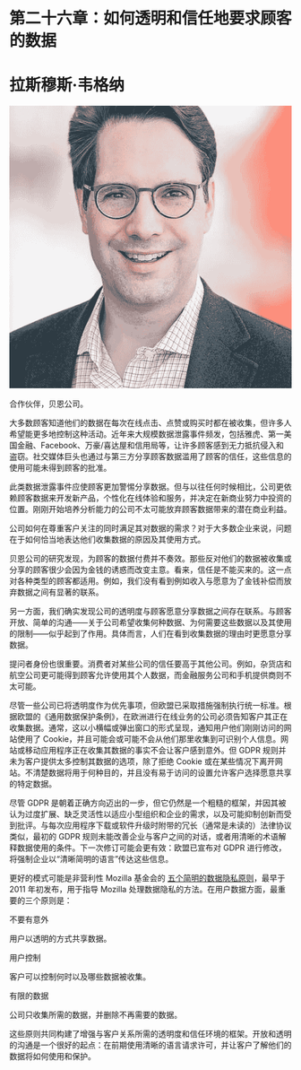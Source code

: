 # 第二十六章：如何透明和信任地要求顾客的数据

# 拉斯穆斯·韦格纳

![](img/Rasmus_Wegener.png)

合作伙伴，贝恩公司。

大多数顾客知道他们的数据在每次在线点击、点赞或购买时都在被收集，但许多人希望能更多地控制这种活动。近年来大规模数据泄露事件频发，包括雅虎、第一美国金融、Facebook、万豪/喜达屋和信用局等，让许多顾客感到无力抵抗侵入和盗窃。社交媒体巨头也通过与第三方分享顾客数据滥用了顾客的信任，这些信息的使用可能未得到顾客的批准。

此类数据泄露事件应使顾客更加警惕分享数据。但与以往任何时候相比，公司更依赖顾客数据来开发新产品，个性化在线体验和服务，并决定在新商业努力中投资的位置。刚刚开始培养分析能力的公司不太可能放弃顾客数据带来的潜在商业利益。

公司如何在尊重客户关注的同时满足其对数据的需求？对于大多数企业来说，问题在于如何恰当地表达他们收集数据的原因及其使用方式。

贝恩公司的研究发现，为顾客的数据付费并不奏效。那些反对他们的数据被收集或分享的顾客很少会因为金钱的诱惑而改变主意。看来，信任是不能买来的。这一点对各种类型的顾客都适用。例如，我们没有看到例如收入与愿意为了金钱补偿而放弃数据之间有显著的联系。

另一方面，我们确实发现公司的透明度与顾客愿意分享数据之间存在联系。与顾客开放、简单的沟通——关于公司希望收集何种数据、为何需要这些数据以及其使用的限制——似乎起到了作用。具体而言，人们在看到收集数据的理由时更愿意分享数据。

提问者身份也很重要。消费者对某些公司的信任要高于其他公司。例如，杂货店和航空公司更可能得到顾客允许使用其个人数据，而金融服务公司和手机提供商则不太可能。

尽管一些公司已将透明度作为优先事项，但欧盟已采取措施强制执行统一标准。根据欧盟的《通用数据保护条例》，在欧洲进行在线业务的公司必须告知客户其正在收集数据。通常，这以小横幅或弹出窗口的形式呈现，通知用户他们刚刚访问的网站使用了 Cookie，并且可能会或可能不会从他们那里收集到可识别个人信息。网站或移动应用程序正在收集其数据的事实不会让客户感到意外。但 GDPR 规则并未为客户提供太多控制其数据的选项，除了拒绝 Cookie 或在某些情况下离开网站。不清楚数据将用于何种目的，并且没有易于访问的设置允许客户选择愿意共享的特定数据。

尽管 GDPR 是朝着正确方向迈出的一步，但它仍然是一个粗糙的框架，并因其被认为过度扩展、缺乏灵活性以适应小型组织和企业的需求，以及可能抑制创新而受到批评。与每次应用程序下载或软件升级时附带的冗长（通常是未读的）法律协议类似，最初的 GDPR 规则未能改善企业与客户之间的对话，或者用清晰的术语解释数据使用的条件。下一次修订可能会更有效：欧盟已宣布对 GDPR 进行修改，将强制企业以“清晰简明的语言”传达这些信息。

更好的模式可能是非营利性 Mozilla 基金会的 [五个简明的数据隐私原则](https://oreil.ly/bCSBc)，最早于 2011 年初发布，用于指导 Mozilla 处理数据隐私的方法。在用户数据方面，最重要的三个原则是：

不要有意外

用户以透明的方式共享数据。

用户控制

客户可以控制何时以及哪些数据被收集。

有限的数据

公司只收集所需的数据，并删除不再需要的数据。

这些原则共同构建了增强与客户关系所需的透明度和信任环境的框架。开放和透明的沟通是一个很好的起点：在前期使用清晰的语言请求许可，并让客户了解他们的数据将如何使用和保护。
